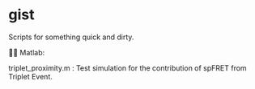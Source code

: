 gist
====

Scripts for something quick and dirty.


Matlab:

triplet_proximity.m : Test simulation for the contribution of spFRET from Triplet Event.

